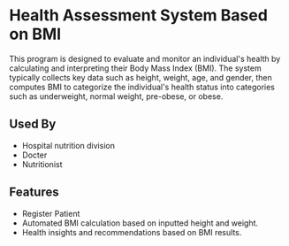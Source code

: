 
# Health Assessment System Based on BMI
This program is designed to evaluate and monitor an individual's health by calculating and interpreting their Body Mass Index (BMI). The system typically collects key data such as height, weight, age, and gender, then computes BMI to categorize the individual's health status into categories such as underweight, normal weight, pre-obese, or obese.


## Used By

- Hospital nutrition division
- Docter
- Nutritionist


## Features

- Register Patient
- Automated BMI calculation based on inputted height and weight.
- Health insights and recommendations based on BMI results.

